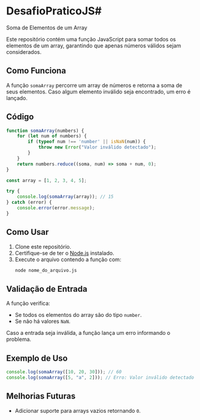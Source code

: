 # DesafioPraticoJS# 
Soma de Elementos de um Array

Este repositório contém uma função JavaScript para somar todos os elementos de um array, garantindo que apenas números válidos sejam considerados.

## Como Funciona
A função `somaArray` percorre um array de números e retorna a soma de seus elementos. Caso algum elemento inválido seja encontrado, um erro é lançado.

## Código
```javascript
function somaArray(numbers) {
    for (let num of numbers) {
        if (typeof num !== 'number' || isNaN(num)) {
            throw new Error("Valor inválido detectado");
        }
    }
    return numbers.reduce((soma, num) => soma + num, 0);
}

const array = [1, 2, 3, 4, 5];

try {
    console.log(somaArray(array)); // 15
} catch (error) {
    console.error(error.message);
}
```

## Como Usar
1. Clone este repositório.
2. Certifique-se de ter o [Node.js](https://nodejs.org/) instalado.
3. Execute o arquivo contendo a função com:
   ```sh
   node nome_do_arquivo.js
   ```

## Validação de Entrada
A função verifica:
- Se todos os elementos do array são do tipo `number`.
- Se não há valores `NaN`.

Caso a entrada seja inválida, a função lança um erro informando o problema.

## Exemplo de Uso
```javascript
console.log(somaArray([10, 20, 30])); // 60
console.log(somaArray([5, "a", 2])); // Erro: Valor inválido detectado
```

## Melhorias Futuras
- Adicionar suporte para arrays vazios retornando `0`.




